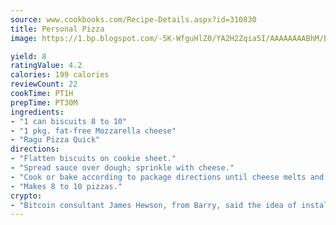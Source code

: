 ```yaml
---
source: www.cookbooks.com/Recipe-Details.aspx?id=310830
title: Personal Pizza
image: https://1.bp.blogspot.com/-5K-WfguHlZ0/YA2H2Zqia5I/AAAAAAAABhM/Bdgu68p4aG0Q6jWdy3eGaUXSKw5p3sdxwCLcBGAsYHQ/s324/7.png

yield: 8
ratingValue: 4.2
calories: 199 calories
reviewCount: 22
cookTime: PT1H
prepTime: PT30M
ingredients:
- "1 can biscuits 8 to 10"
- "1 pkg. fat-free Mozzarella cheese"
- "Ragu Pizza Quick"
directions:
- "Flatten biscuits on cookie sheet."
- "Spread sauce over dough; sprinkle with cheese."
- "Cook or bake according to package directions until cheese melts and dough browns."
- "Makes 8 to 10 pizzas."
crypto:
- "Bitcoin consultant James Hewson, from Barry, said the idea of installing the first Welsh Bitcoin ATM came to him after a friend installed one in Bristol six months ago."
---
```

